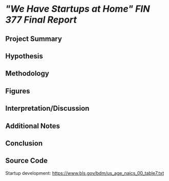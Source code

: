 # *"We Have Startups at Home" FIN 377 Final Report*

## Project Summary

## Hypothesis

## Methodology

## Figures

## Interpretation/Discussion

## Additional Notes

## Conclusion

## Source Code
Startup development: https://www.bls.gov/bdm/us_age_naics_00_table7.txt
